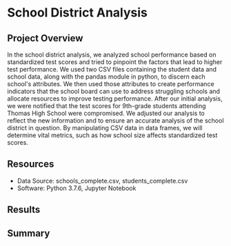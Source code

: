 # School District Analysis
## Project Overview
In the school district analysis, we analyzed school performance based on standardized test scores and tried to pinpoint the factors that lead to higher test performance. We used two CSV files containing the student data and school data, along with the pandas module in python, to discern each school's attributes. We then used those attributes to create performance indicators that the school board can use to address struggling schools and allocate resources to improve testing performance. After our initial analysis, we were notified that the test scores for 9th-grade students attending Thomas High School were compromised. We adjusted our analysis to reflect the new information and to ensure an accurate analysis of the school district in question. By manipulating CSV data in data frames, we will determine vital metrics, such as how school size affects standardized test scores. 
## Resources
- Data Source: schools_complete.csv, students_complete.csv
- Software: Python 3.7.6, Jupyter Notebook
## Results
## Summary

